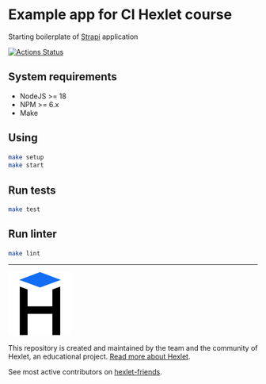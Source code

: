 # Example app for CI Hexlet course

Starting boilerplate of [Strapi](https://strapi.io/) application

[![Actions Status](https://github.com/DSunShine371/hexlet-my-first-workflow/actions/workflows/hexlet-ci-app.yml/badge.svg)](https://github.com/DSunShine371/hexlet-ci-app/actions)

## System requirements

* NodeJS >= 18
* NPM >= 6.x
* Make

## Using

```sh
make setup
make start
```

## Run tests

```sh
make test
```

## Run linter

```sh
make lint
```

---

[![Hexlet Ltd. logo](https://raw.githubusercontent.com/Hexlet/assets/master/images/hexlet_logo128.png)](https://hexlet.io/?utm_source=github&utm_medium=link&utm_campaign=hexlet-ci-app)

This repository is created and maintained by the team and the community of Hexlet, an educational project. [Read more about Hexlet](https://hexlet.io/?utm_source=github&utm_medium=link&utm_campaign=hexlet-ci-app).

See most active contributors on [hexlet-friends](https://friends.hexlet.io/).

